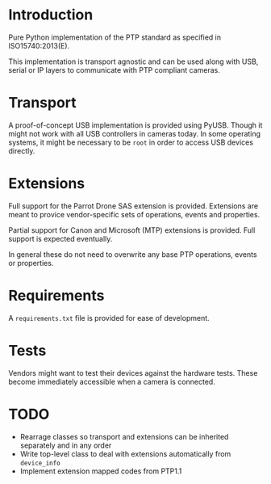 # Introduction

Pure Python implementation of the PTP standard as specified in
ISO15740:2013(E).

This implementation is transport agnostic and can be used along with USB,
serial or IP layers to communicate with PTP compliant cameras.

# Transport

A proof-of-concept USB implementation is provided using PyUSB. Though it might
not work with all USB controllers in cameras today. In some operating systems,
it might be necessary to be `root` in order to access USB devices directly.

# Extensions

Full support for the Parrot Drone SAS extension is provided. Extensions are
meant to provice vendor-specific sets of operations, events and properties.

Partial support for Canon and Microsoft (MTP) extensions is provided. Full
support is expected eventually.

In general these do not need to overwrite any base PTP operations, events or
properties.

# Requirements

A `requirements.txt` file is provided for ease of development.

# Tests

Vendors might want to test their devices against the hardware tests. These
become immediately accessible when a camera is connected.

# TODO

- Rearrage classes so transport and extensions can be inherited separately and
  in any order
- Write top-level class to deal with extensions automatically from
  `device_info`
- Implement extension mapped codes from PTP1.1
